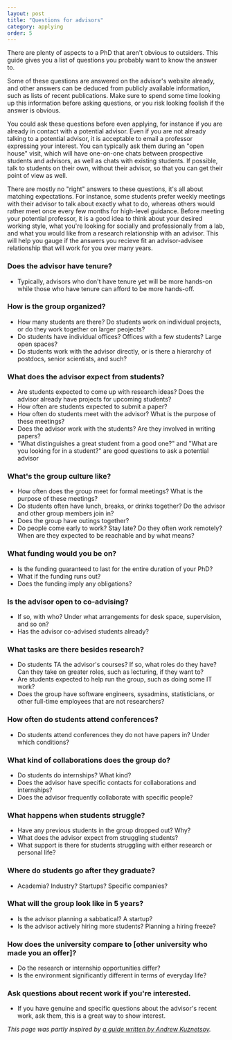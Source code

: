 ```yaml
---
layout: post
title: "Questions for advisors"
category: applying
order: 5
---
```


There are plenty of aspects to a PhD that aren't obvious to outsiders.
This guide gives you a list of questions you probably want to know the answer to.

Some of these questions are answered on the advisor's website already, and other answers can be deduced from publicly available information, such as lists of recent publications.
Make sure to spend some time looking up this information before asking questions, or you risk looking foolish if the answer is obvious.

You could ask these questions before even applying, for instance if you are already in contact with a potential advisor.
Even if you are not already talking to a potential advisor, it is acceptable to email a professor expressing your interest.
You can typically ask them during an "open house" visit, which will have one-on-one chats between prospective students and advisors, as well as chats with existing students.
If possible, talk to students on their own, without their advisor, so that you can get their point of view as well.

There are mostly no "right" answers to these questions, it's all about matching expectations.
For instance, some students prefer weekly meetings with their advisor to talk about exactly what to do, whereas others would rather meet once every few months for high-level guidance. Before meeting your potential professor, it is a good idea to think about your desired working style, what you're looking for socially and professionally from a lab, and what you would like from a research relationship with an advisor. This will help you gauge if the answers you recieve fit an advisor-advisee relationship that will work for you over many years.


### Does the advisor have tenure?

- Typically, advisors who don't have tenure yet will be more hands-on while those who have tenure can afford to be more hands-off.


### How is the group organized?

- How many students are there? Do students work on individual projects, or do they work together on larger peojects?
- Do students have individual offices? Offices with a few students? Large open spaces?
- Do students work with the advisor directly, or is there a hierarchy of postdocs, senior scientists, and such?


### What does the advisor expect from students?

- Are students expected to come up with research ideas? Does the advisor already have projects for upcoming students?
- How often are students expected to submit a paper?
- How often do students meet with the advisor? What is the purpose of these meetings?
- Does the advisor work with the students? Are they involved in writing papers?
- "What distinguishes a great student from a good one?" and "What are you looking for in a student?" are good questions to ask a potential advisor


### What's the group culture like?

- How often does the group meet for formal meetings? What is the purpose of these meetings?
- Do students often have lunch, breaks, or drinks together? Do the advisor and other group members join in?
- Does the group have outings together?
- Do people come early to work? Stay late? Do they often work remotely? When are they expected to be reachable and by what means?


### What funding would you be on?

- Is the funding guaranteed to last for the entire duration of your PhD?
- What if the funding runs out?
- Does the funding imply any obligations?


### Is the advisor open to co-advising?

- If so, with who? Under what arrangements for desk space, supervision, and so on?
- Has the advisor co-advised students already?


### What tasks are there besides research?

- Do students TA the advisor's courses? If so, what roles do they have? Can they take on greater roles, such as lecturing, if they want to?
- Are students expected to help run the group, such as doing some IT work?
- Does the group have software engineers, sysadmins, statisticians, or other full-time employees that are not researchers?


### How often do students attend conferences?

- Do students attend conferences they do not have papers in? Under which conditions?


### What kind of collaborations does the group do?

- Do students do internships? What kind?
- Does the advisor have specific contacts for collaborations and internships?
- Does the advisor frequently collaborate with specific people?


### What happens when students struggle?

- Have any previous students in the group dropped out? Why?
- What does the advisor expect from struggling students?
- What support is there for students struggling with either research or personal life?


### Where do students go after they graduate?

- Academia? Industry? Startups? Specific companies?


### What will the group look like in 5 years?

- Is the advisor planning a sabbatical? A startup?
- Is the advisor actively hiring more students? Planning a hiring freeze?


### How does the university compare to [other university who made you an offer]?

- Do the research or internship opportunities differ?
- Is the environment significantly different in terms of everyday life?


### Ask questions about recent work if you're interested.

- If you have genuine and specific questions about the advisor's recent work, ask them, this is a great way to show interest.


_This page was partly inspired by [a guide written by Andrew Kuznetsov](https://twitter.com/andrewkuznet/status/1433129701476732929)._
